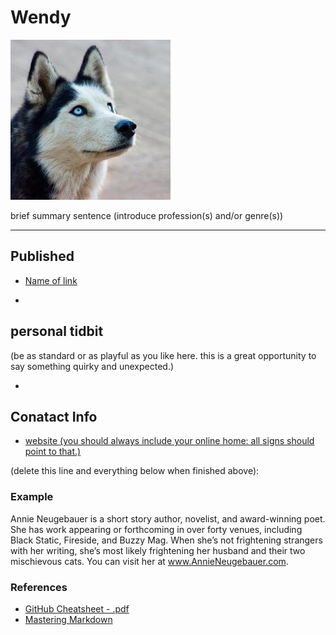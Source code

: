 # Wendy

![](../_assets/husky.jpg)

brief summary sentence (introduce profession(s) and/or genre(s))

___

## Published
- [Name of link](http://link/to/article)

+

## personal tidbit 
(be as standard or as playful as you like here. this is a great opportunity to say something quirky and unexpected.)

+

## Conatact Info
- [website (you should always include your online home: all signs should point to that.)](http://sites.google.com/your/new/portfolio/site)



(delete this line and everything below when finished above):

### Example 

Annie Neugebauer is a short story author, novelist, and award-winning poet. She has work appearing or forthcoming in over forty venues, including Black Static, Fireside, and Buzzy Mag. When she’s not frightening strangers with her writing, she’s most likely frightening her husband and their two mischievous cats. You can visit her at www.AnnieNeugebauer.com.

### References
- [GitHub Cheatsheet - .pdf](https://guides.github.com/pdfs/markdown-cheatsheet-online.pdf)
- [Mastering Markdown](https://guides.github.com/features/mastering-markdown/)
